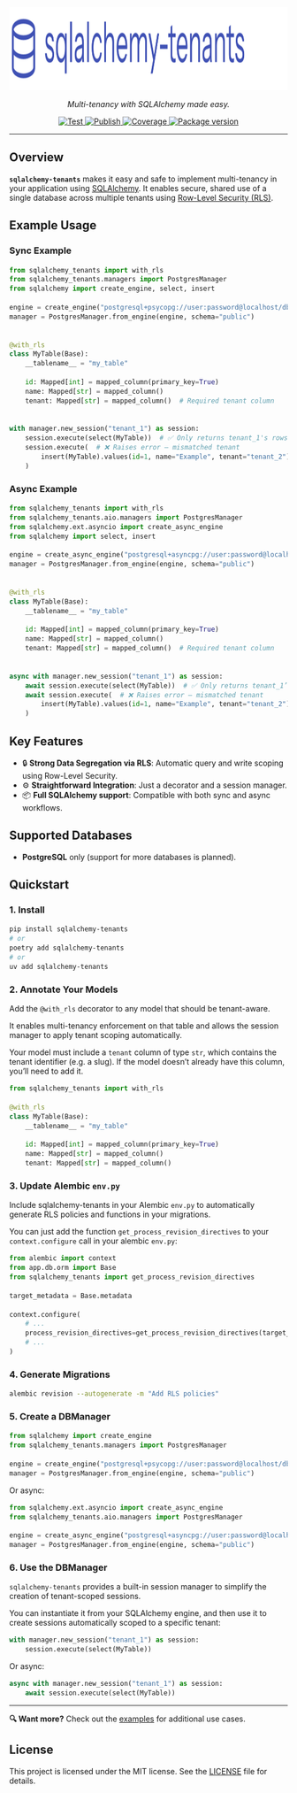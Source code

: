 <p align="center">
  <a href="https://github.com/Telemaco019/sqlalchemy-tenants">
    <img src="assets/logo.svg" alt="sqlalchemy-tenants" height="150">
  </a>
</p>

<p align="center">
  <em>Multi-tenancy with SQLAlchemy made easy.</em>
</p>

<p align="center">
  <a href="https://github.com/Telemaco019/sqlalchemy-tenants/actions?query=workflow%3ATest+event%3Apush+branch%3Amain">
    <img src="https://github.com/Telemaco019/sqlalchemy-tenants/actions/workflows/test.yml/badge.svg?event=push&branch=main" alt="Test">
  </a>
  <a href="https://github.com/Telemaco019/sqlalchemy-tenants/actions?query=workflow%3APublish">
    <img src="https://github.com/Telemaco019/sqlalchemy-tenants/actions/workflows/publish.yml/badge.svg" alt="Publish">
  </a>
  <a href="https://coverage-badge.samuelcolvin.workers.dev/redirect/Telemaco019/sqlalchemy-tenants">
    <img src="https://coverage-badge.samuelcolvin.workers.dev/Telemaco019/sqlalchemy-tenants.svg" alt="Coverage">
  </a>
  <a href="https://pypi.org/project/sqlalchemy-tenants">
    <img src="https://img.shields.io/pypi/v/sqlalchemy-tenants?color=%2334D058&label=pypi%20package" alt="Package version">
  </a>
</p>

---

## Overview

**`sqlalchemy-tenants`** makes it easy and safe to implement multi-tenancy in your
application using [SQLAlchemy](https://www.sqlalchemy.org/). It enables secure, shared
use of a single database across multiple tenants
using [Row-Level Security (RLS)](https://www.postgresql.org/docs/current/ddl-rowsecurity.html).

## Example Usage

### Sync Example

```python
from sqlalchemy_tenants import with_rls
from sqlalchemy_tenants.managers import PostgresManager
from sqlalchemy import create_engine, select, insert

engine = create_engine("postgresql+psycopg://user:password@localhost/dbname")
manager = PostgresManager.from_engine(engine, schema="public")


@with_rls
class MyTable(Base):
    __tablename__ = "my_table"

    id: Mapped[int] = mapped_column(primary_key=True)
    name: Mapped[str] = mapped_column()
    tenant: Mapped[str] = mapped_column()  # Required tenant column


with manager.new_session("tenant_1") as session:
    session.execute(select(MyTable))  # ✅ Only returns tenant_1's rows
    session.execute(  # ❌ Raises error – mismatched tenant
        insert(MyTable).values(id=1, name="Example", tenant="tenant_2")
    )
```

### Async Example

```python
from sqlalchemy_tenants import with_rls
from sqlalchemy_tenants.aio.managers import PostgresManager
from sqlalchemy.ext.asyncio import create_async_engine
from sqlalchemy import select, insert

engine = create_async_engine("postgresql+asyncpg://user:password@localhost/dbname")
manager = PostgresManager.from_engine(engine, schema="public")


@with_rls
class MyTable(Base):
    __tablename__ = "my_table"

    id: Mapped[int] = mapped_column(primary_key=True)
    name: Mapped[str] = mapped_column()
    tenant: Mapped[str] = mapped_column()  # Required tenant column


async with manager.new_session("tenant_1") as session:
    await session.execute(select(MyTable))  # ✅ Only returns tenant_1’s rows
    await session.execute(  # ❌ Raises error – mismatched tenant
        insert(MyTable).values(id=1, name="Example", tenant="tenant_2")
    )
```

## Key Features

- 🔒 **Strong Data Segregation via RLS**: Automatic query and write scoping using
  Row-Level Security.
- ⚙️ **Straightforward Integration**: Just a decorator and a session manager.
- 📦 **Full SQLAlchemy support**: Compatible with both sync and async workflows.

## Supported Databases

- **PostgreSQL** only (support for more databases is planned).

## Quickstart

### 1. Install

```bash
pip install sqlalchemy-tenants
# or
poetry add sqlalchemy-tenants
# or
uv add sqlalchemy-tenants
```

### 2. Annotate Your Models

Add the `@with_rls` decorator to any model that should be tenant-aware.

It enables multi-tenancy enforcement on that table and allows the session manager to
apply tenant scoping automatically.

Your model must include a `tenant` column of type `str`, which contains the
tenant identifier (e.g. a slug).
If the model doesn’t already have this column, you’ll need to add it.

```python
from sqlalchemy_tenants import with_rls

@with_rls
class MyTable(Base):
    __tablename__ = "my_table"

    id: Mapped[int] = mapped_column(primary_key=True)
    name: Mapped[str] = mapped_column()
    tenant: Mapped[str] = mapped_column()
```

### 3. Update Alembic `env.py`

Include sqlalchemy-tenants in your Alembic `env.py` to automatically generate
RLS policies and functions in your migrations.

You can just add the function `get_process_revision_directives` to your
`context.configure` call in your alembic `env.py`:

```python
from alembic import context
from app.db.orm import Base
from sqlalchemy_tenants import get_process_revision_directives

target_metadata = Base.metadata

context.configure(
    # ...
    process_revision_directives=get_process_revision_directives(target_metadata),
    # ...
)
```

### 4. Generate Migrations

```bash
alembic revision --autogenerate -m "Add RLS policies"
```

### 5. Create a DBManager

```python
from sqlalchemy import create_engine
from sqlalchemy_tenants.managers import PostgresManager

engine = create_engine("postgresql+psycopg://user:password@localhost/dbname")
manager = PostgresManager.from_engine(engine, schema="public")
```

Or async:

```python
from sqlalchemy.ext.asyncio import create_async_engine
from sqlalchemy_tenants.aio.managers import PostgresManager

engine = create_async_engine("postgresql+asyncpg://user:password@localhost/dbname")
manager = PostgresManager.from_engine(engine, schema="public")
```

### 6. Use the DBManager

`sqlalchemy-tenants` provides a built-in session manager to simplify the creation of 
tenant-scoped sessions.

You can instantiate it from your SQLAlchemy engine, and then use it to create sessions 
automatically scoped to a specific tenant:

```python
with manager.new_session("tenant_1") as session:
    session.execute(select(MyTable))
```

Or async:
```python
async with manager.new_session("tenant_1") as session:
    await session.execute(select(MyTable))
```

---

**🔍 Want more?**
Check out the [examples](./docs/examples) for additional use cases.

## License

This project is licensed under the MIT license.
See the [LICENSE](./LICENSE) file for details.